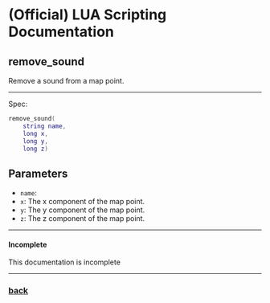 
# (Official) LUA Scripting Documentation

## remove_sound

Remove a sound from a map point.

___

Spec:

```lua
remove_sound(
	string name,
	long x,
	long y,
	long z)
```

## Parameters

- `name`: 
- `x`: The x component of the map point.
- `y`: The y component of the map point.
- `z`: The z component of the map point.

___

#### Incomplete

This documentation is incomplete

___

### [back](../sound)

